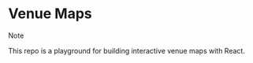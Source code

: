 # Venue Maps

> [!NOTE]
> This repo is a playground for building interactive venue maps with React.
